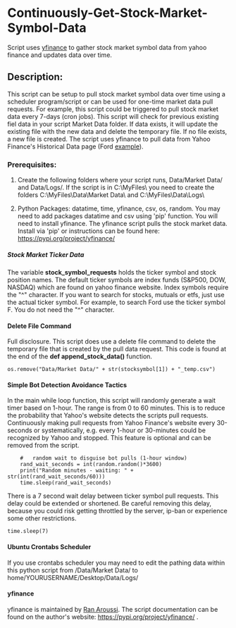 # Continuously-Get-Stock-Market-Symbol-Data
Script uses [yfinance](https://pypi.org/project/yfinance/) to gather stock market symbol data from yahoo finance and updates data over time.

## Description:

This script can be setup to pull stock market symbol data over time using a scheduler program/script or can be used for one-time market data pull requests. For example, this script could be triggered to pull stock market data every 7-days (cron jobs). This script will check for previous existing fiel data in your script Market Data folder. If data exists, it will update the existing file with the new data and delete the temporary file. If no file exists, a new file is created. The script uses yfinance to pull data from Yahoo Finance's Historical Data page (Ford [example](https://finance.yahoo.com/quote/F/history?p=F)).

### Prerequisites:

1. Create the following folders where your script runs, Data/Market Data/ and Data/Logs/. If the script is in C:\MyFiles\ you need to create the folders C:\MyFiles\Data\Market Data\ and C:\MyFiles\Data\Logs\
    
2. Python Packages: datatime, time, yfinance, csv, os, random. You may need to add packages datatime and csv using 'pip' function. You will need to install yfinance. The yfinance script pulls the stock market data. Install via 'pip' or instructions can be found here: https://pypi.org/project/yfinance/

##### Stock Market Ticker Data

The variable **stock_symbol_requests** holds the ticker symbol and stock position names. The default ticker symbols are index funds (S&P500, DOW, NASDAQ) which are found on yahoo finance website. Index symbols require the "^" character. If you want to search for stocks, mutuals or etfs, just use the actual ticker symbol. For example, to search Ford use the ticker symbol F. You do not need the "^" character. 

#### Delete File Command

Full disclosure. This script does use a delete file command to delete the temporary file that is created by the pull data request. This code is found at the end of the **def append_stock_data()** function. 

    os.remove("Data/Market Data/" + str(stocksymbol[1]) + "_temp.csv")

#### Simple Bot Detection Avoidance Tactics

In the main while loop function, this script will randomly generate a wait timer based on 1-hour. The range is from 0 to 60 minutes. This is to reduce the probability that Yahoo's website detects the scripts pull requests. Continuously making pull requests from Yahoo Finance's website every 30-seconds or systematically, e.g. every 1-hour or 30-minutes could be recognized by Yahoo and stopped. This feature is optional and can be removed from the script.

```
    #   random wait to disguise bot pulls (1-hour window)
    rand_wait_seconds = int(random.random()*3600)
    print("Random minutes - waiting: " + str(int(rand_wait_seconds/60)))
    time.sleep(rand_wait_seconds)
```

There is a 7 second wait delay between ticker symbol pull requests. This delay could be extended or shortened. Be careful removing this delay, because you could risk getting throttled by the server, ip-ban or experience some other restrictions. 

    time.sleep(7)
    
#### Ubuntu Crontabs Scheduler

If you use crontabs scheduler you may need to edit the pathing data within this python script from /Data/Market Data/ to home/YOURUSERNAME/Desktop/Data/Logs/

#### yfinance

yfinance is maintained by [Ran Aroussi](https://pypi.org/user/ranaroussi/). The script documentation can be found on the author's website: https://pypi.org/project/yfinance/ .
  
